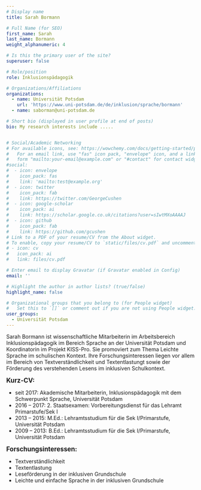 ```yaml
---
# Display name
title: Sarah Bormann

# Full Name (for SEO)
first_name: Sarah
last_name: Bormann
weight_alphanumeric: 4

# Is this the primary user of the site?
superuser: false

# Role/position
role: Inklusionspädagogik

# Organizations/Affiliations
organizations:
  - name: Universität Potsdam
    url: 'https://www.uni-potsdam.de/de/inklusion/sprache/bormann'
  - name: saborman@uni-potsdam.de

# Short bio (displayed in user profile at end of posts)
bio: My research interests include .....


# Social/Academic Networking
# For available icons, see: https://wowchemy.com/docs/getting-started/page-builder/#icons
#   For an email link, use "fas" icon pack, "envelope" icon, and a link in the
#   form "mailto:your-email@example.com" or "#contact" for contact widget.
#social:
#  - icon: envelope
#    icon_pack: fas
#    link: 'mailto:test@example.org'
#  - icon: twitter
#    icon_pack: fab
#    link: https://twitter.com/GeorgeCushen
#  - icon: google-scholar
#    icon_pack: ai
#    link: https://scholar.google.co.uk/citations?user=sIwtMXoAAAAJ
#  - icon: github
#    icon_pack: fab
#    link: https://github.com/gcushen
# Link to a PDF of your resume/CV from the About widget.
# To enable, copy your resume/CV to `static/files/cv.pdf` and uncomment the lines below.
# - icon: cv
#   icon_pack: ai
#   link: files/cv.pdf

# Enter email to display Gravatar (if Gravatar enabled in Config)
email: ''

# Highlight the author in author lists? (true/false)
highlight_name: false

# Organizational groups that you belong to (for People widget)
#   Set this to `[]` or comment out if you are not using People widget.
user_groups:
  - Universität Potsdam
---
```


Sarah Bormann ist wissenschaftliche Mitarbeiterin im Arbeitsbereich Inklusionspädagogik im Bereich Sprache an der Universität Potsdam und Koordinatorin im Projekt KISS-Pro. Sie promoviert zum Thema Leichte Sprache im schulischen Kontext. Ihre Forschungsinteressen liegen vor allem im Bereich von Textverständlichkeit und Textentlastungt sowie der Förderung des verstehenden Lesens im inklusiven Schulkontext.  <br>

<big>**Kurz-CV:**</big>
- seit 2017: Akademische Mitarbeiterin, Inklusionspädagogik mit dem Schwerpunkt Sprache, Universität Potsdam
- 2016 – 2017: 2. Staatsexamen: Vorbereitungsdienst für das Lehramt Primarstufe/Sek I
- 2013 – 2015: M.Ed.: Lehramtsstudium für die Sek I/Primarstufe, Universität Potsdam
- 2009 – 2013: B.Ed.: Lehramtsstudium für die Sek I/Primarstufe, Universität Potsdam

<big>**Forschungsinteressen:**</big>
- Textverständlichkeit
- Textentlastung
- Leseförderung in der inklusiven Grundschule
- Leichte und einfache Sprache in der inklusiven Grundschule